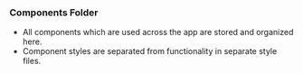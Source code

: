 ### Components Folder
* All components which are used across the app are stored and organized here.
* Component styles are separated from functionality in separate style files.